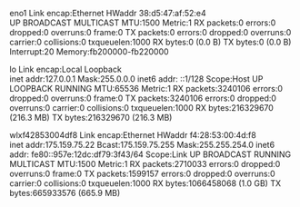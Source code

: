 eno1      Link encap:Ethernet  HWaddr 38:d5:47:af:52:e4  
          UP BROADCAST MULTICAST  MTU:1500  Metric:1
          RX packets:0 errors:0 dropped:0 overruns:0 frame:0
          TX packets:0 errors:0 dropped:0 overruns:0 carrier:0
          collisions:0 txqueuelen:1000 
          RX bytes:0 (0.0 B)  TX bytes:0 (0.0 B)
          Interrupt:20 Memory:fb200000-fb220000 

lo        Link encap:Local Loopback  
          inet addr:127.0.0.1  Mask:255.0.0.0
          inet6 addr: ::1/128 Scope:Host
          UP LOOPBACK RUNNING  MTU:65536  Metric:1
          RX packets:3240106 errors:0 dropped:0 overruns:0 frame:0
          TX packets:3240106 errors:0 dropped:0 overruns:0 carrier:0
          collisions:0 txqueuelen:1000 
          RX bytes:216329670 (216.3 MB)  TX bytes:216329670 (216.3 MB)

wlxf42853004df8 Link encap:Ethernet  HWaddr f4:28:53:00:4d:f8  
          inet addr:175.159.75.22  Bcast:175.159.75.255  Mask:255.255.254.0
          inet6 addr: fe80::957e:12dc:df79:3f43/64 Scope:Link
          UP BROADCAST RUNNING MULTICAST  MTU:1500  Metric:1
          RX packets:2710033 errors:0 dropped:0 overruns:0 frame:0
          TX packets:1599157 errors:0 dropped:0 overruns:0 carrier:0
          collisions:0 txqueuelen:1000 
          RX bytes:1066458068 (1.0 GB)  TX bytes:665933576 (665.9 MB)

